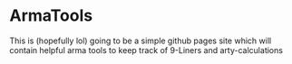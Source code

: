 # ArmaTools
This is (hopefully lol) going to be a simple github pages site which will contain helpful arma tools to keep track of 9-Liners and arty-calculations

